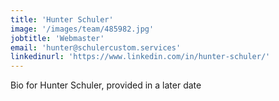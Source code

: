 ```yaml
---
title: 'Hunter Schuler'
image: '/images/team/485982.jpg'
jobtitle: 'Webmaster'
email: 'hunter@schulercustom.services'
linkedinurl: 'https://www.linkedin.com/in/hunter-schuler/'
---
```


Bio for Hunter Schuler, provided in a later date
